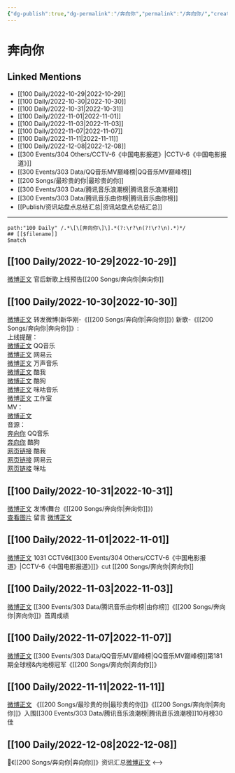 ```yaml
---
{"dg-publish":true,"dg-permalink":"/奔向你","permalink":"/奔向你/","created":"2022-11-25T16:47:53.000+08:00","updated":"2023-04-10T15:38:01.000+08:00"}
---
```


# 奔向你

## Linked Mentions
- [[100 Daily/2022-10-29\|2022-10-29]]
- [[100 Daily/2022-10-30\|2022-10-30]]
- [[100 Daily/2022-10-31\|2022-10-31]]
- [[100 Daily/2022-11-01\|2022-11-01]]
- [[100 Daily/2022-11-03\|2022-11-03]]
- [[100 Daily/2022-11-07\|2022-11-07]]
- [[100 Daily/2022-11-11\|2022-11-11]]
- [[100 Daily/2022-12-08\|2022-12-08]]
- [[300 Events/304 Others/CCTV-6《中国电影报道》\|CCTV-6《中国电影报道》]]
- [[300 Events/303 Data/QQ音乐MV巅峰榜\|QQ音乐MV巅峰榜]]
- [[200 Songs/最珍贵的你\|最珍贵的你]]
- [[300 Events/303 Data/腾讯音乐浪潮榜\|腾讯音乐浪潮榜]]
- [[300 Events/303 Data/腾讯音乐由你榜\|腾讯音乐由你榜]]
- [[Publish/资讯站盘点总结汇总\|资讯站盘点总结汇总]]


---

```expander
path:"100 Daily" /.*\[\[奔向你\]\].*(?:\r?\n(?!\r?\n).*)*/
## [[$filename]]
$match
```
## [[100 Daily/2022-10-29\|2022-10-29]]
[微博正文](http://weibo.com/5248300719/McB6inPYo) 官后新歌上线预告[[200 Songs/奔向你\|奔向你]]
## [[100 Daily/2022-10-30\|2022-10-30]]
[微博正文](http://weibo.com/1736988591/McG9nbRcJ) 转发微博(新华刚-《[[200 Songs/奔向你\|奔向你]]》)
新歌-《[[200 Songs/奔向你\|奔向你]]》:  
上线提醒：  
[微博正文](http://weibo.com/2169129705/McFTKCIF0) QQ音乐  
[微博正文](http://weibo.com/1721030997/McFTmp0N8) 网易云  
[微博正文](http://weibo.com/7720703680/McFTng2MK) 万声音乐  
[微博正文](http://weibo.com/1738434147/McFTmp0Kc) 酷我  
[微博正文](http://weibo.com/1665103091/McFWf8aSX) 酷狗  
[微博正文](http://weibo.com/1867028705/McFTmDi4k) 咪咕音乐  
[微博正文](http://weibo.com/7478855230/McGbA56OG) 工作室  
MV：  
[微博正文](http://weibo.com/2810373291/McG3W5QiM)  
音源：  
[奔向你](https://weibo.cn/sinaurl?u=https%3A%2F%2Fi.y.qq.com%2Fv8%2Fplaysong.html%3Fsongid%3D381106613%26source%3Dyqq%26ADTAG%3Dhz_wb_sf%26channelId%3D10081987) QQ音乐  
[奔向你](https://weibo.cn/sinaurl?u=https%3A%2F%2Ft1.kugou.com%2Fsong.html%3Fid%3D8JG1542zEV3) 酷狗  
[网页链接](https://weibo.cn/sinaurl?u=http%3A%2F%2Fm.kuwo.cn%2Fnewh5app%2Fplay_detail%2F247333973) 酷我  
[网页链接](https://weibo.cn/sinaurl?u=https%3A%2F%2Fmusic.163.com%2F%23%2Fsong%3Fid%3D1993358256) 网易云  
[网页链接](https://weibo.cn/sinaurl?u=https%3A%2F%2Fh5.nf.migu.cn%2Fapp%2Fv4%2Fp%2Fshare%2Fsong%2Findex.html%3Fid%3D600919000008345984) 咪咕
## [[100 Daily/2022-10-31\|2022-10-31]]
[微博正文](http://weibo.com/1736988591/McTaQkMXy) 发博(舞台《[[200 Songs/奔向你\|奔向你]]》)  
[查看图片](https://wx3.sinaimg.cn/large/0088n2Pggy1h7ov5j519fj30yi08umy6.jpg) 留言 [微博正文](http://weibo.com/1736988591/McG9nbRcJ)
## [[100 Daily/2022-11-01\|2022-11-01]]
[微博正文](http://weibo.com/6466290670/Md37j60bl) 1031 CCTV6《[[300 Events/304 Others/CCTV-6《中国电影报道》\|CCTV-6《中国电影报道》]]》cut [[200 Songs/奔向你\|奔向你]]
## [[100 Daily/2022-11-03\|2022-11-03]]
[微博正文](https://weibo.com/6733257358/MdirFlupr) [[300 Events/303 Data/腾讯音乐由你榜\|由你榜]]《[[200 Songs/奔向你\|奔向你]]》首周成绩
## [[100 Daily/2022-11-07\|2022-11-07]]
[微博正文](https://weibo.com/2169129705/MdVefmhmJ) [[300 Events/303 Data/QQ音乐MV巅峰榜\|QQ音乐MV巅峰榜]]第181期全球榜&内地榜冠军《[[200 Songs/奔向你\|奔向你]]》
## [[100 Daily/2022-11-11\|2022-11-11]]
[微博正文](http://weibo.com/7530784115/MevBQAWMW) 《[[200 Songs/最珍贵的你\|最珍贵的你]]》《[[200 Songs/奔向你\|奔向你]]》入围[[300 Events/303 Data/腾讯音乐浪潮榜\|腾讯音乐浪潮榜]]10月榜30佳
## [[100 Daily/2022-12-08\|2022-12-08]]
🌟《[[200 Songs/奔向你\|奔向你]]》资讯汇总[微博正文](https://m.weibo.cn/6466290670/4844458385085089)
<-->
